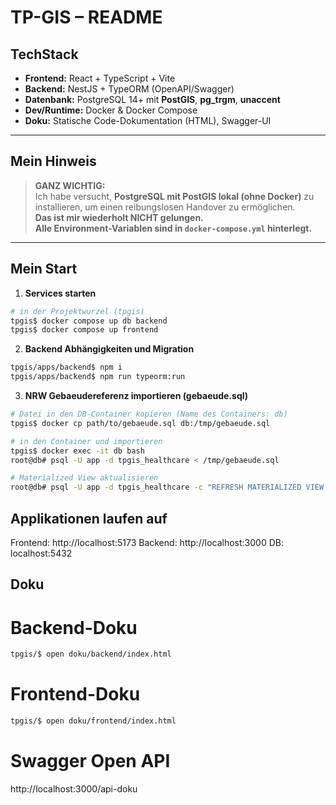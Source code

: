 # TP-GIS – README

## TechStack

- **Frontend:** React + TypeScript + Vite
- **Backend:** NestJS + TypeORM (OpenAPI/Swagger)
- **Datenbank:** PostgreSQL 14+ mit **PostGIS**, **pg_trgm**, **unaccent**
- **Dev/Runtime:** Docker & Docker Compose
- **Doku:** Statische Code-Dokumentation (HTML), Swagger-UI

---

## Mein Hinweis

> **GANZ WICHTIG:**  
> Ich habe versucht, **PostgreSQL mit PostGIS lokal (ohne Docker)** zu installieren, um einen reibungslosen Handover zu ermöglichen.  
> **Das ist mir wiederholt NICHT gelungen.**  
> **Alle Environment-Variablen sind in `docker-compose.yml` hinterlegt.**

---

## Mein Start

1. **Services starten**

```bash
# in der Projektwurzel (tpgis)
tpgis$ docker compose up db backend
tpgis$ docker compose up frontend
```

2. **Backend Abhängigkeiten und Migration**

```bash
tpgis/apps/backend$ npm i
tpgis/apps/backend$ npm run typeorm:run
```

3. **NRW Gebaeudereferenz importieren (gebaeude.sql)**

```bash
# Datei in den DB-Container kopieren (Name des Containers: db)
tpgis$ docker cp path/to/gebaeude.sql db:/tmp/gebaeude.sql

# in den Container und importieren
tpgis$ docker exec -it db bash
root@db# psql -U app -d tpgis_healthcare < /tmp/gebaeude.sql

# Materialized View aktualisieren
root@db# psql -U app -d tpgis_healthcare -c "REFRESH MATERIALIZED VIEW tp_gis.gebref_norm;"
```

## Applikationen laufen auf

Frontend: http://localhost:5173
Backend: http://localhost:3000
DB: localhost:5432

## Doku

# Backend-Doku

```bash
tpgis/$ open doku/backend/index.html
```

# Frontend-Doku

```bash
tpgis/$ open doku/frontend/index.html
```

# Swagger Open API

http://localhost:3000/api-doku
